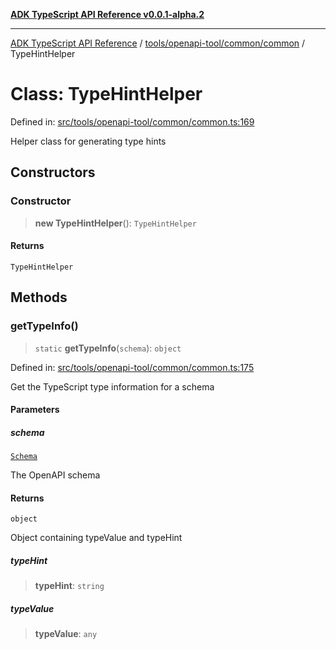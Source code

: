 [**ADK TypeScript API Reference v0.0.1-alpha.2**](../../../../../README.md)

***

[ADK TypeScript API Reference](../../../../../modules.md) / [tools/openapi-tool/common/common](../README.md) / TypeHintHelper

# Class: TypeHintHelper

Defined in: [src/tools/openapi-tool/common/common.ts:169](https://github.com/njraladdin/adk-typescript/blob/main/src/tools/openapi-tool/common/common.ts#L169)

Helper class for generating type hints

## Constructors

### Constructor

> **new TypeHintHelper**(): `TypeHintHelper`

#### Returns

`TypeHintHelper`

## Methods

### getTypeInfo()

> `static` **getTypeInfo**(`schema`): `object`

Defined in: [src/tools/openapi-tool/common/common.ts:175](https://github.com/njraladdin/adk-typescript/blob/main/src/tools/openapi-tool/common/common.ts#L175)

Get the TypeScript type information for a schema

#### Parameters

##### schema

[`Schema`](../interfaces/Schema.md)

The OpenAPI schema

#### Returns

`object`

Object containing typeValue and typeHint

##### typeHint

> **typeHint**: `string`

##### typeValue

> **typeValue**: `any`
